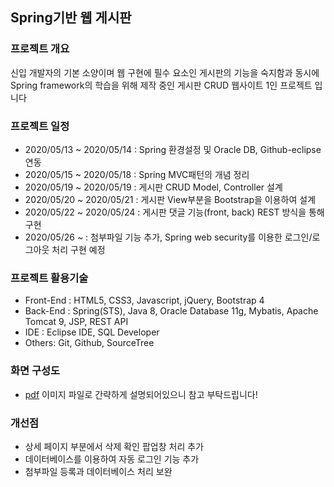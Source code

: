 ## Spring기반 웹 게시판 

### 프로젝트 개요
 신입 개발자의 기본 소양이며 웹 구현에 필수 요소인 게시판의 기능을 숙지함과 동시에 Spring framework의 학습을 위해 제작 중인 게시판 CRUD 웹사이트 1인 프로젝트 입니다

### 프로젝트 일정
- 2020/05/13 ~ 2020/05/14 : Spring 환경설정 및 Oracle DB, Github-eclipse연동
- 2020/05/15 ~ 2020/05/18 : Spring MVC패턴의 개념 정리
- 2020/05/19 ~ 2020/05/19 : 게시판 CRUD Model, Controller 설계
- 2020/05/20 ~ 2020/05/21 : 게시판 View부분을 Bootstrap을 이용하여 설계
- 2020/05/22 ~ 2020/05/24 : 게시판 댓글 기능(front, back) REST 방식을 통해 구현
- 2020/05/26 ~            : 첨부파일 기능 추가, Spring web security를 이용한 로그인/로그아웃 처리 구현 예정

### 프로젝트 활용기술
- Front-End : HTML5, CSS3, Javascript, jQuery, Bootstrap 4
- Back-End : Spring(STS), Java 8, Oracle Database 11g, Mybatis, Apache Tomcat 9, JSP, REST API
- IDE : Eclipse IDE, SQL Developer
- Others: Git, Github, SourceTree


### 화면 구성도
- [pdf](SpringProjectImage.pdf) 이미지 파일로 간략하게 설명되어있으니 참고 부탁드립니다!

### 개선점
- 상세 페이지 부분에서 삭제 확인 팝업창 처리 추가
- 데이터베이스를 이용하여 자동 로그인 기능 추가
- 첨부파일 등록과 데이터베이스 처리 보완
